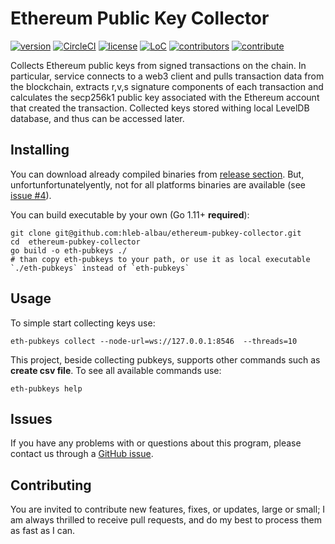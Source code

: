 # Ethereum Public Key Collector


[![version](https://img.shields.io/github/release/hleb-albau/ethereum-pubkey-collector.svg?style=flat-square)](https://github.com/hleb-albau/ethereum-pubkey-collector/releases/latest)
[![CircleCI](https://img.shields.io/circleci/project/github/hleb-albau/ethereum-pubkey-collector.svg?style=flat-square)](https://circleci.com/gh/hleb-albau/ethereum-pubkey-collector/tree/master)
[![license](https://img.shields.io/github/license/hleb-albau/ethereum-pubkey-collector.svg?style=flat-square)](https://github.com/hleb-albau/ethereum-pubkey-collector/blob/master/LICENSE)
[![LoC](https://tokei.rs/b1/github/hleb-albau/ethereum-pubkey-collector)](https://github.com/hleb-albau/ethereum-pubkey-collector)
[![contributors](https://img.shields.io/github/contributors/hleb-albau/ethereum-pubkey-collector.svg?style=flat-square)](https://github.com/hleb-albau/ethereum-pubkey-collector/graphs/contributors)
[![contribute](https://img.shields.io/badge/contributions-welcome-orange.svg?style=flat-square)](https://github.com/hleb-albau/ethereum-pubkey-collector/graphs/contributors)

Collects Ethereum public keys from signed transactions on the chain. In particular, service connects to a web3 client and pulls transaction data from the blockchain, extracts r,v,s signature components of each transaction and calculates the secp256k1 public key associated with the Ethereum account that created the transaction. Collected keys stored withing local LevelDB database, and thus can be accessed later.

## Installing

You can download already compiled binaries from [release section](https://github.com/hleb-albau/ethereum-pubkey-collector/releases). But, unfortunfortunatelyently, not for all platforms binaries are available (see [issue #4](https://github.com/hleb-albau/ethereum-pubkey-collector/issues/4)). 

You can build executable by your own (Go 1.11+ **required**):
```
git clone git@github.com:hleb-albau/ethereum-pubkey-collector.git
cd  ethereum-pubkey-collector
go build -o eth-pubkeys ./
# than copy eth-pubkeys to your path, or use it as local executable `./eth-pubkeys` instead of `eth-pubkeys`
```

## Usage

To simple start collecting keys use: 
```
eth-pubkeys collect --node-url=ws://127.0.0.1:8546  --threads=10
```

This project, beside collecting pubkeys, supports other commands such as **create csv file**. To see all available commands use:
```
eth-pubkeys help
```

## Issues

If you have any problems with or questions about this program, please contact us
through a [GitHub issue](https://github.com/hleb-albau/ethereum-pubkey-collector/issues).

## Contributing

You are invited to contribute new features, fixes, or updates, large or small;
I am always thrilled to receive pull requests, and do my best to process them
as fast as I can.
